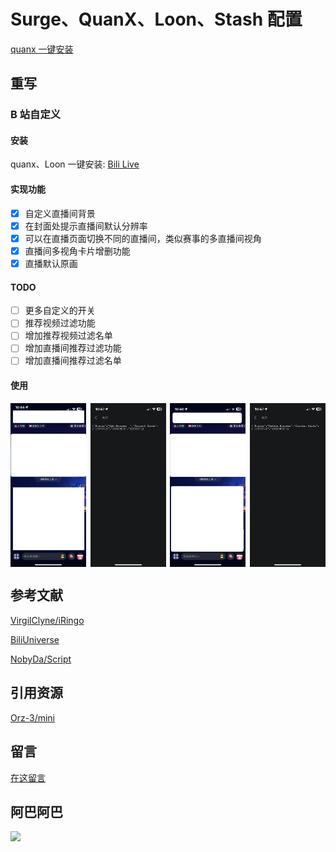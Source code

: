 # Surge、QuanX、Loon、Stash 配置

[quanx 一键安装](stash://install-config?url=https://mirror.ghproxy.com/https://raw.githubusercontent.com/Erica-Iris/SQLS/main/Stash/config.yaml)

## 重写

### B 站自定义

#### 安装

quanx、Loon 一键安装: [Bili Live](http://boxjs.com/#/sub/add/https%3A%2F%2Fgithub.com%2FErica-Iris%2FSQLS%2Fraw%2Fmain%2Fboxjs%2FBili.Advanced.json "Bili Live")

#### 实现功能

- [x] 自定义直播间背景
- [x] 在封面处提示直播间默认分辨率
- [x] 可以在直播页面切换不同的直播间，类似赛事的多直播间视角
- [x] 直播间多视角卡片增删功能
- [x] 直播默认原画

#### TODO

- [ ] 更多自定义的开关
- [ ] 推荐视频过滤功能
- [ ] 增加推荐视频过滤名单
- [ ] 增加直播间推荐过滤功能
- [ ] 增加直播间推荐过滤名单

#### 使用

<div style="display: flex; justify-content: space-between;">
    <img src="./assets/添加卡片.PNG" alt="添加卡片功能" style="width: 24%;"/>
    <img src="./assets/添加卡片成功.PNG" alt="添加卡片成功" style="width: 24%;"/>
    <img src="./assets/移除卡片.PNG" alt="移除卡片" style="width: 24%;"/>
    <img src="./assets/移除卡片成功.PNG" alt="移除卡片成功" style="width: 24%;"/>
</div>

## 参考文献

[VirgilClyne/iRingo](https://github.com/VirgilClyne/iRingo)

[BiliUniverse](https://github.com/BiliUniverse)

[NobyDa/Script](https://github.com/NobyDa/Script)

## 引用资源

[Orz-3/mini](https://github.com/Orz-3/mini)

## 留言

[在这留言](https://github.com/Erica-Iris/SQLS/issues)

## 阿巴阿巴

![](https://profile-counter.glitch.me/SQLS/count.svg)
